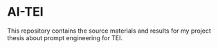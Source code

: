 # AI-TEI
This repository contains the source materials and results for my project thesis about prompt engineering for TEI.
